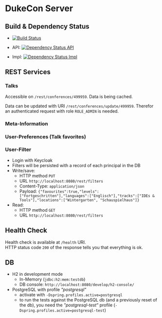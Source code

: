 # DukeCon Server

## Build & Dependency Status

* [![Build Status](https://travis-ci.org/dukecon/dukecon_server.svg?branch=master)](https://travis-ci.org/dukecon/dukecon_server)

* API: [![Dependency Status API](https://www.versioneye.com/user/projects/5552099d06c318a32a0000c5/badge.svg?style=flat)](https://www.versioneye.com/user/projects/5552099d06c318a32a0000c5)
* Impl: [![Dependency Status Impl](https://www.versioneye.com/user/projects/555209a206c3183055000123/badge.svg?style=flat)](https://www.versioneye.com/user/projects/555209a206c3183055000123)

## REST Services

### Talks

Accessible on `/rest/conferences/499959`.
Data is being cached.

Data can be updated with URI `/rest/conferences/update/499959`.
Therefor an authenticated request with role `ROLE_ADMIN` is needed.

### Meta-Information

### User-Preferences (Talk favorites)

### User-Filter
* Login with Keycloak
* Filters will be persisted with a record of each principal in the DB
* Write/save:
  * HTTP method `PUT` 
  * URL `http://localhost:8080/rest/filters`
  * Content-Type: `application/json`
  * Payload: `{"favourites":true,"levels":["Fortgeschritten"],"languages":["Englisch"],"tracks":["IDEs & Tools"],"locations":["Wintergarten", "Schauspielhaus"]}`
* Read:
  * HTTP method `GET`
  * URL `http://localhost:8080/rest/filters`

## Health Check

Health check is available at `/health` URI.  
HTTP status code `200` of the response tells you that everything is ok.

## DB
* H2 in development mode
  * In-Memory (`jdbc:h2:mem:testdb`)
  * DB console: `http://localhost:8080/develop/h2-console/`
* PostgreSQL with profile _"postgresql"_
  * activate with `-Dspring.profiles.active=postgresql`
  * to run the tests against the PostgreSQL db (and a previously reset of the db), you need the _"postgresql-test"_ profile (`-Dspring.profiles.active=postgresql-test`)
